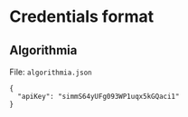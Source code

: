 # Credentials format

## Algorithmia

File: `algorithmia.json`

```
{
  "apiKey": "simmS64yUFg093WP1uqx5kGQaci1"
}
```
